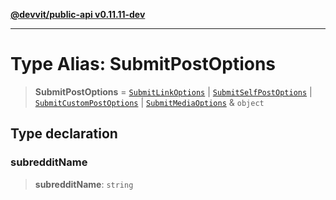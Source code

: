 [**@devvit/public-api v0.11.11-dev**](../../README.md)

---

# Type Alias: SubmitPostOptions

> **SubmitPostOptions** = [`SubmitLinkOptions`](SubmitLinkOptions.md) \| [`SubmitSelfPostOptions`](SubmitSelfPostOptions.md) \| [`SubmitCustomPostOptions`](SubmitCustomPostOptions.md) \| [`SubmitMediaOptions`](SubmitMediaOptions.md) & `object`

## Type declaration

### subredditName

> **subredditName**: `string`
